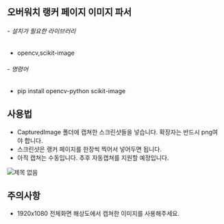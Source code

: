 ## 오버워치 랭커 페이지 이미지 파서


###### - 설치가 필요한 라이브러리

- opencv,scikit-image

###### - 명령어

- pip install opencv-python scikit-image


## 사용법

- CapturedImage 폴더에 캡쳐한 스크린샷들을 넣습니다. 확장자는 반드시 png여야 합니다.
- 스크린샷은 랭커 페이지를 한장씩 찍어서 넣어두면 됩니다.
- 아직 캡쳐는 수동입니다. 추후 자동캡쳐를 지원할 예정입니다.

![제목 없음](https://user-images.githubusercontent.com/79559361/202276700-0c622ead-7a5f-4897-89df-aa50be57b52a.png)
## 주의사항
- 1920x1080 전체화면 해상도에서 캡쳐한 이미지를 사용해주세요.
